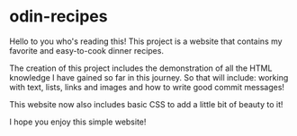 # odin-recipes

Hello to you who's reading this! This project is a website that contains my favorite and easy-to-cook dinner recipes.

The creation of this project includes the demonstration of all the HTML knowledge I have gained so far in this journey. So that will include: working with text, lists, links and images and how to write good commit messages!

This website now also includes basic CSS to add a little bit of beauty to it!

I hope you enjoy this simple website!